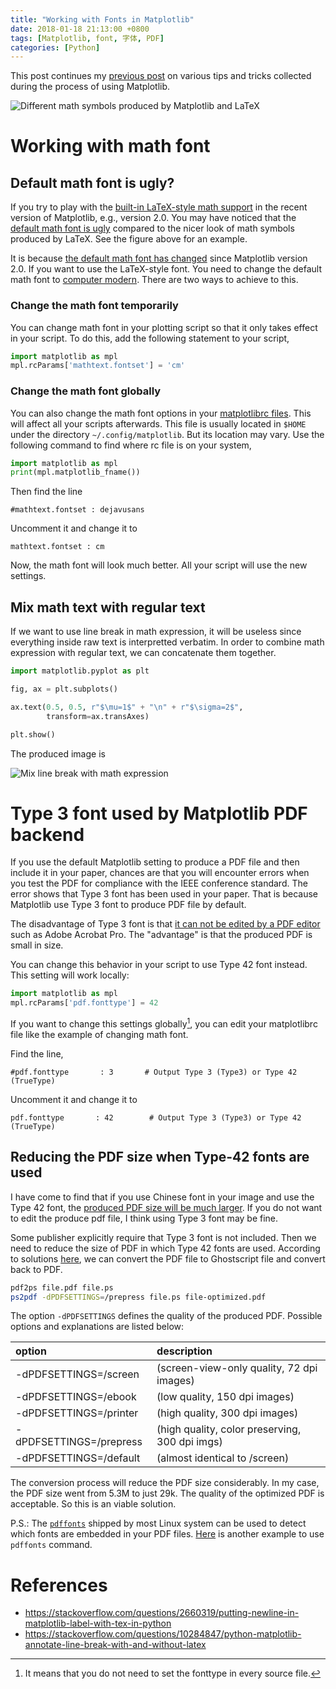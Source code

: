 ```yaml
---
title: "Working with Fonts in Matplotlib"
date: 2018-01-18 21:13:00 +0800
tags: [Matplotlib, font, 字体, PDF]
categories: [Python]
---
```


This post continues my [previous post](https://jdhao.github.io/2017/11/16/matplotlib-plotting-notes/)
on various tips and tricks collected during the process of using Matplotlib.

<img src="https://blog-resource-1257868508.file.myqcloud.com/18-1-18/39303776.jpg"
         title="Different math symbols produced by Matplotlib and LaTeX"
         style="float: middle;">

<!--more-->

# Working with math font

## Default math font is ugly?

If you try to play with the [built-in LaTeX-style math
support](https://matplotlib.org/users/mathtext.html) in the recent version of
Matplotlib, e.g., version 2.0. You may have noticed that the [default math font
is ugly](https://github.com/matplotlib/matplotlib/issues/7921/) compared to the
nicer look of math symbols produced by LaTeX. See the figure above for an
example.

It is because [the default math font has
changed](https://matplotlib.org/users/dflt_style_changes.html#math-text) since
Matplotlib version 2.0. If you want to use the LaTeX-style font. You need to
change the default math font to [computer
modern](https://en.wikipedia.org/wiki/Computer_Modern). There are two ways to
achieve to this.

### Change the math font temporarily

You can change math font in your plotting script so that it only takes effect
in your script. To do this, add the following statement to your script,

```python
import matplotlib as mpl
mpl.rcParams['mathtext.fontset'] = 'cm'
```

### Change the math font globally

You can also change the math font options in your [matplotlibrc
files](https://matplotlib.org/users/customizing.html#matplotlib-rcparams). This
will affect all your scripts afterwards. This file is usually located in
`$HOME` under the directory `~/.config/matplotlib`. But its location may vary.
Use the following command to find where rc file is on your system,

```python
import matplotlib as mpl
print(mpl.matplotlib_fname())
```

Then find the line

```
#mathtext.fontset : dejavusans
```

Uncomment it and change it to

```
mathtext.fontset : cm
```

Now, the math font will look much better. All your script will use the new
settings.

## Mix math text with regular text

If we want to use line break in math expression, it will be useless since
everything inside raw text is interpretted verbatim. In order to combine math
expression with regular text, we can concatenate them together.

```python
import matplotlib.pyplot as plt

fig, ax = plt.subplots()

ax.text(0.5, 0.5, r"$\mu=1$" + "\n" + r"$\sigma=2$",
        transform=ax.transAxes)

plt.show()
```

The produced image is

<img src="https://blog-resource-1257868508.file.myqcloud.com/18-5-2/65111903.jpg"
         title="Mix line break with math expression"
         style="float: middle;">

# Type 3 font used by Matplotlib PDF backend

If you use the default Matplotlib setting to produce a PDF file and then
include it in your paper, chances are that you will encounter errors when you
test the PDF for compliance with the IEEE conference standard. The error shows
that Type 3 font has been used in your paper. That is because Matplotlib use
Type 3 font to produce PDF file by default.

The disadvantage of Type 3 font is that [it can not be edited by a PDF
editor](https://stackoverflow.com/questions/5956182/cannot-edit-text-in-chart-exported-by-matplotlib-and-opened-in-illustrator)
such as Adobe Acrobat Pro. The "advantage" is that the produced PDF is small in
size.

You can change this behavior in your script to use Type 42 font instead. This
setting will work locally:

```python
import matplotlib as mpl
mpl.rcParams['pdf.fonttype'] = 42
```

If you want to change this settings globally[^1], you can edit your
matplotlibrc file like the example of changing math font.

Find the line,

```
#pdf.fonttype       : 3       # Output Type 3 (Type3) or Type 42 (TrueType)
```

Uncomment it and change it to

```
pdf.fonttype       : 42        # Output Type 3 (Type3) or Type 42 (TrueType)
```

## Reducing the PDF size when Type-42 fonts are used

I have come to find that if you use Chinese font in your image and use the Type
42 font, the [produced PDF size will be much
larger](https://github.com/matplotlib/matplotlib/issues/11303). If you do not
want to edit the produce pdf file, I think using Type 3 font may be fine.

Some publisher explicitly require that Type 3 font is not included. Then we
need to reduce the size of PDF in which Type 42 fonts are used. According to
solutions [here](https://stackoverflow.com/a/14384178/6064933), we can convert
the PDF file to Ghostscript file and convert back to PDF.

```bash
pdf2ps file.pdf file.ps
ps2pdf -dPDFSETTINGS=/prepress file.ps file-optimized.pdf
```

The option `-dPDFSETTINGS` defines the quality of the produced PDF. Possible
options and explanations are listed below:

|  option               | description |
|:-----------------------|:--------------------------------|
|-dPDFSETTINGS=/screen  | (screen-view-only quality, 72 dpi images)|
|-dPDFSETTINGS=/ebook   | (low quality, 150 dpi images)|
|-dPDFSETTINGS=/printer | (high quality, 300 dpi images)|
|-dPDFSETTINGS=/prepress| (high quality, color preserving, 300 dpi imgs)|
|-dPDFSETTINGS=/default | (almost identical to /screen)|

The conversion process will reduce the PDF size considerably. In my case, the
PDF size went from 5.3M to just 29k. The quality of the optimized PDF is
acceptable. So this is an viable solution.

P.S.: The [`pdffonts`](https://stackoverflow.com/a/614694/6064933) shipped by
most Linux system can be used to detect which fonts are embedded in your PDF
files.
[Here](https://superuser.com/questions/183313/view-list-of-embedded-fonts-in-pdf-file-with-preview)
is another example to use `pdffonts` command.

# References

+ <https://stackoverflow.com/questions/2660319/putting-newline-in-matplotlib-label-with-tex-in-python>
+ <https://stackoverflow.com/questions/10284847/python-matplotlib-annotate-line-break-with-and-without-latex>

[^1]: It means that you do not need to set the fonttype in every source file.
